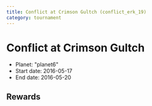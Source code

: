 ```yaml
---
title: Conflict at Crimson Gultch (conflict_erk_19)
category: tournament
---
```

# Conflict at Crimson Gultch

  * Planet: "planet6"
  * Start date: 2016-05-17
  * End date: 2016-05-20

## Rewards

